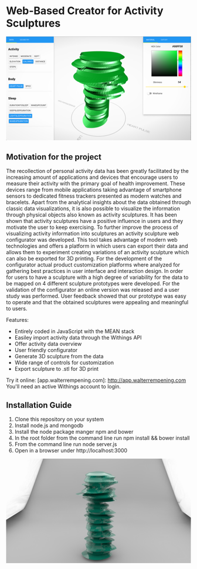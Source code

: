# Web-Based Creator for Activity Sculptures #

![Configurator UI](configurator-ui.png)

## Motivation for the project ##
The recollection of personal activity data has been greatly facilitated by the
increasing amount of applications and devices that encourage users to measure
their activity with the primary goal of health improvement. These
devices range from mobile applications taking advantage of smartphone sensors to
dedicated fitness trackers presented as modern watches and bracelets. Apart from the
analytical insights about the data obtained through classic data
visualizations, it is also possible to visualize the information through
physical objects also known as activity sculptures. It has been shown that
activity sculptures have a positive influence in users and they motivate the
user to keep exercising. To further improve the process of visualizing activity
information into sculptures an activity sculpture web configurator was
developed. This tool takes advantage of modern web
technologies and offers a platform in which users can export their data and
allows them to experiment creating variations of an activity sculpture which can also
be exported for 3D printing. For the development of the configurator actual
product customization platforms where analyzed for gathering best practices in
user interface and interaction design. In order for users to have a sculpture
with a high degree of variability for the data to be mapped on 4 
different sculpture prototypes were developed. For the validation of the
configurator an online version was released and a user study was performed.
User feedback showed that our prototype was easy to operate and that the
obtained sculptures were appealing and meaningful to users.

Features:
  * Entirely coded in JavaScript with the MEAN stack
  * Easiley import activity data through the Withings API
  * Offer activity data overview
  * User friendly configurator
  * Generate 3D sculpture from the data
  * Wide range of controls for customization
  * Export sculpture to .stl for 3D print

Try it online: [app.walterrempening.com]:
http://app.walterrempening.com
You'll need an active Withings account to login.

## Installation Guide ##
1. Clone this repository on your system
2. Install node.js and mongodb
3. Install the node package manger npm and bower
4. In the root folder from the command line run npm install && bower install
5. From the command line run node server.js
6. Open in a browser under http://localhost:3000

![3D Printed Render](softboxes2.jpg)
